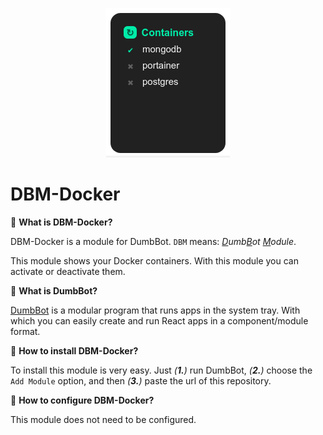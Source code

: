 <p align="center">
  <a href="https://github.com/imtherouser/DumbBot">
    <img src="module-image.png">
  </a>
</p>

# DBM-Docker

🔹 **What is DBM-Docker?**

DBM-Docker is a module for DumbBot. `DBM` means: _<ins>D</ins>umb<ins>B</ins>ot <ins>M</ins>odule_.

This module shows your Docker containers. With this module you can activate or deactivate them.

🔹 **What is DumbBot?**

[DumbBot](https://https://github.com/imtherouser/DumbBot) is a modular program that runs apps in the system tray. With which you can easily create and run React apps in a component/module format.

🔹 **How to install DBM-Docker?**

To install this module is very easy. Just _(**1.**)_ run DumbBot, _(**2.**)_ choose the `Add Module` option, and then _(**3.**)_ paste the url of this repository.

🔹 **How to configure DBM-Docker?**

This module does not need to be configured.
